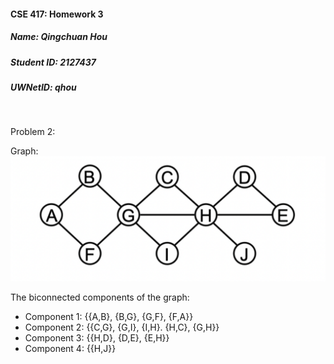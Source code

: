 #### CSE 417: Homework 3
##### Name: Qingchuan Hou
##### Student ID: 2127437
##### UWNetID: qhou
<br/>

Problem 2:

Graph:
![Graph](Image/A3P1_Graph.png)

The biconnected components of the graph:

* Component 1: {{A,B}, {B,G}, {G,F}, {F,A}}
* Component 2: {{C,G}, {G,I}, {I,H}. {H,C}, {G,H}}
* Component 3: {{H,D}, {D,E}, {E,H}}
* Component 4: {{H,J}}